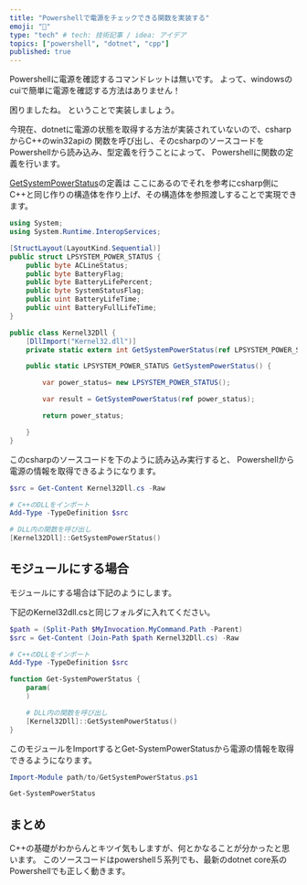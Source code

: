 ```yaml
---
title: "Powershellで電源をチェックできる関数を実装する"
emoji: "📌"
type: "tech" # tech: 技術記事 / idea: アイデア
topics: ["powershell", "dotnet", "cpp"]
published: true
---
```


Powershellに電源を確認するコマンドレットは無いです。
よって、windowsのcuiで簡単に電源を確認する方法はありません！

困りましたね。
ということで実装しましょう。

今現在、dotnetに電源の状態を取得する方法が実装されていないので、csharpからC++のwin32apiの
関数を呼び出し、そのcsharpのソースコードをPowershellから読み込み、型定義を行うことによって、
Powershellに関数の定義を行います。

[GetSystemPowerStatus](https://learn.microsoft.com/ja-jp/windows/win32/api/winbase/nf-winbase-getsystempowerstatus)の定義は
ここにあるのでそれを参考にcsharp側にC++と同じ作りの構造体を作り上げ、その構造体を参照渡しすることで実現できます。

```cs:Kernel32Dll.cs
using System;
using System.Runtime.InteropServices;

[StructLayout(LayoutKind.Sequential)]
public struct LPSYSTEM_POWER_STATUS {
    public byte ACLineStatus;
    public byte BatteryFlag;
    public byte BatteryLifePercent;
    public byte SystemStatusFlag;
    public uint BatteryLifeTime;
    public uint BatteryFullLifeTime;
}

public class Kernel32Dll {
    [DllImport("Kernel32.dll")]
    private static extern int GetSystemPowerStatus(ref LPSYSTEM_POWER_STATUS lPSYSTEM_POWER_STATUS);

    public static LPSYSTEM_POWER_STATUS GetSystemPowerStatus() {

        var power_status= new LPSYSTEM_POWER_STATUS();

        var result = GetSystemPowerStatus(ref power_status);

        return power_status;

    }
}

```

このcsharpのソースコードを下のように読み込み実行すると、
Powershellから電源の情報を取得できるようになります。

```powershell
$src = Get-Content Kernel32Dll.cs -Raw

# C++のDLLをインポート
Add-Type -TypeDefinition $src

# DLL内の関数を呼び出し
[Kernel32Dll]::GetSystemPowerStatus()
```

## モジュールにする場合

モジュールにする場合は下記のようにします。

下記のKernel32dll.csと同じフォルダに入れてください。

```powershell:GetSystemPowerStatus.ps1
$path = (Split-Path $MyInvocation.MyCommand.Path -Parent)
$src = Get-Content (Join-Path $path Kernel32Dll.cs) -Raw

# C++のDLLをインポート
Add-Type -TypeDefinition $src

function Get-SystemPowerStatus {
    param(
    )

    # DLL内の関数を呼び出し
    [Kernel32Dll]::GetSystemPowerStatus()
}
```

このモジュールをImportするとGet-SystemPowerStatusから電源の情報を取得できるようになります。

```powershell
Import-Module path/to/GetSystemPowerStatus.ps1

Get-SystemPowerStatus
```

## まとめ

C++の基礎がわからんとキツイ気もしますが、何とかなることが分かったと思います。
このソースコードはpowershell５系列でも、最新のdotnet core系のPowershellでも正しく動きます。
